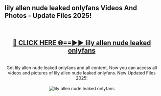 <h2>lily allen nude leaked onlyfans Videos And Photos - Update Files 2025!</h2>
<br>
<div align="center">
<h2><a href="https://top-ai-tools.click/QrbHav" rel="nofollow">🔴 CLICK HERE 🌐==►► lily allen nude leaked onlyfans</a></h2>
<br>
Get lily allen nude leaked onlyfans and all content. Now you can access all videos and pictures of lily allen nude leaked onlyfans. New Updated Files 2025!
<br>
<br>
<a href="https://top-ai-tools.click/QrbHav" rel="nofollow" data-target="animated-image.originalLink"><img src="https://i.ibb.co.com/WyWwxjT/player-gif2.gif" alt="lily allen nude leaked onlyfans" style="max-width: 100%; display: inline-block;" data-target="animated-image.originalImage"></a>
</div>
<br>